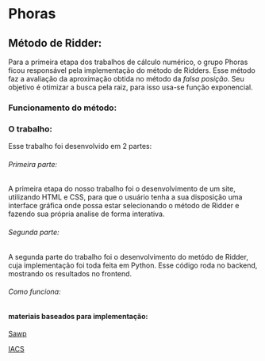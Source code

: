 # Phoras
## Método de Ridder:
Para a primeira etapa dos trabalhos de cálculo numérico, o grupo Phoras ficou responsável pela implementação do método de Ridders. Esse método faz a avaliação da aproximação obtida no método da _falsa posição_. Seu objetivo é otimizar a busca pela raiz, para isso usa-se função exponencial.

### Funcionamento do método:

### O trabalho:
Esse trabalho foi desenvolvido em 2 partes:
###### Primeira parte:
A primeira etapa do nosso trabalho foi o desenvolvimento de um site, utilizando HTML e CSS, para que o usuário tenha a sua disposição uma interface gráfica onde possa estar selecionando o método de Ridder e fazendo sua própria analise de forma interativa.
###### Segunda parte:
A segunda parte do trabalho foi o desenvolvimento do metódo de Ridder, cuja implementação foi toda feita em Python. Esse código roda no backend, mostrando os resultados no frontend.
###### Como funciona:


#### materiais baseados para implementação:
[Sawp](http://www.sawp.com.br/blog/?p=563)

[IACS](http://iacs-courses.seas.harvard.edu/courses/am225/notes/am225_ridders.pdf)

